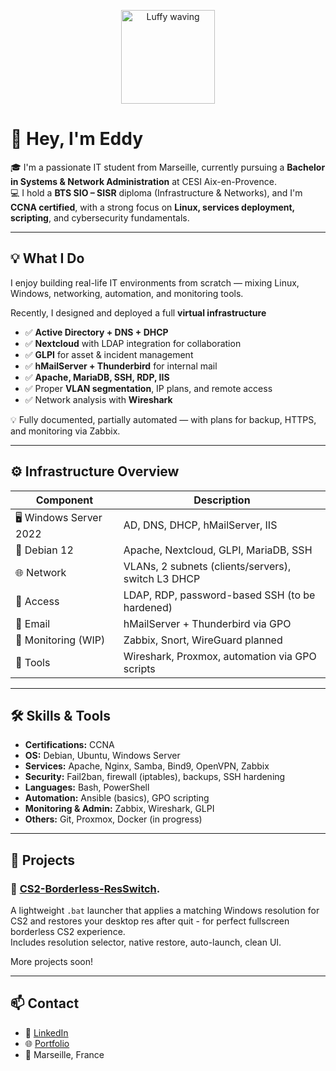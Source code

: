 <p align="center">
  <img src="https://media1.tenor.com/m/Nt6Zju-KjTsAAAAC/luffy-one-piece.gif" width="150" alt="Luffy waving"/>
</p>


# 👋 Hey, I'm Eddy 

🎓 I'm a passionate IT student from Marseille, currently pursuing a **Bachelor in Systems & Network Administration** at CESI Aix-en-Provence.  
💻 I hold a **BTS SIO – SISR** diploma (Infrastructure & Networks), and I'm **CCNA certified**, with a strong focus on **Linux, services deployment, scripting**, and cybersecurity fundamentals.

---

## 💡 What I Do

I enjoy building real-life IT environments from scratch — mixing Linux, Windows, networking, automation, and monitoring tools.

Recently, I designed and deployed a full **virtual infrastructure** 

- ✅ **Active Directory + DNS + DHCP**
- ✅ **Nextcloud** with LDAP integration for collaboration
- ✅ **GLPI** for asset & incident management
- ✅ **hMailServer + Thunderbird** for internal mail
- ✅ **Apache, MariaDB, SSH, RDP, IIS**
- ✅ Proper **VLAN segmentation**, IP plans, and remote access
- ✅ Network analysis with **Wireshark**

💡 Fully documented, partially automated — with plans for backup, HTTPS, and monitoring via Zabbix.

---

## ⚙️ Infrastructure Overview

| Component     | Description |
|--------------|-------------|
| 🖥️ Windows Server 2022 | AD, DNS, DHCP, hMailServer, IIS |
| 🐧 Debian 12          | Apache, Nextcloud, GLPI, MariaDB, SSH |
| 🌐 Network            | VLANs, 2 subnets (clients/servers), switch L3 DHCP |
| 🔐 Access            | LDAP, RDP, password-based SSH (to be hardened) |
| 📩 Email             | hMailServer + Thunderbird via GPO |
| 🔎 Monitoring (WIP)  | Zabbix, Snort, WireGuard planned |
| 🔧 Tools             | Wireshark, Proxmox, automation via GPO scripts |

---

## 🛠 Skills & Tools

- **Certifications:** CCNA  
- **OS:** Debian, Ubuntu, Windows Server  
- **Services:** Apache, Nginx, Samba, Bind9, OpenVPN, Zabbix  
- **Security:** Fail2ban, firewall (iptables), backups, SSH hardening  
- **Languages:** Bash, PowerShell  
- **Automation:** Ansible (basics), GPO scripting  
- **Monitoring & Admin:** Zabbix, Wireshark, GLPI  
- **Others:** Git, Proxmox, Docker (in progress)

---

## 🧪 Projects

### 🔧 [CS2-Borderless-ResSwitch](https://github.com/eddycohen/CS2-Borderless-ResSwitch).
A lightweight `.bat` launcher that applies a matching Windows resolution for CS2 and restores your desktop res after quit - for perfect fullscreen borderless CS2 experience.  
Includes resolution selector, native restore, auto-launch, clean UI.

More projects soon!

---

## 📫 Contact

- 💼 [LinkedIn](https://www.linkedin.com/in/eddy-cohen/)
- 🌐 [Portfolio](https://coheneddy.crd.co/)
- 📍 Marseille, France
